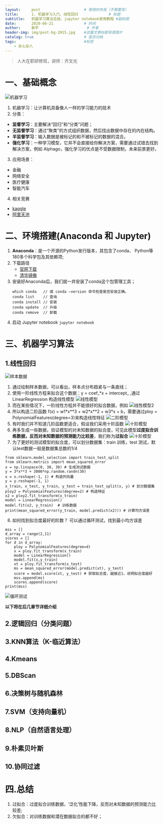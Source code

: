 ```yaml
---
layout:     post                    # 使用的布局（不需要改）
title:      1. 机器学习入门、线性回归              # 标题 
subtitle:   机器学习算法总结、jupyter notebook使用教程 #副标题
date:       2020-06-21              # 时间
author:     新宇                      # 作者
header-img: img/post-bg-2015.jpg    #这篇文章标题背景图片
catalog: true                       # 是否归档
tags:                               #标签
    - 杂七杂八
---
```


>人大在职研修班，讲师：齐文光

# 一、基础概念
![机器学习](https://tva1.sinaimg.cn/large/007S8ZIlly1gg04lmbnbgj307h06lmx6.jpg "机器学习")
1. 机器学习：让计算机具备像人一样的学习能力的技术
2. 分类：
- **监督学习**：主要解决“回归”和“分类”问题；
- **无监督学习**：通过“聚类”的方式组织数据，然后找出数据中存在的内在结构。
- **半监督学习**：输入数据是被标记的和不被标记的数据的混合。
- **强化学习**：一种学习模型，它并不会直接给你解决方案，需要通过试错去找到解决方案，例如 Alphago，强化学习的优点是不受数据限制，未来前景更好。
3. 应用场景：
- 金融
- 网络安全
- 医疗健康
- 智能汽车
4. 相关竞赛
- [kaggle](https://www.kaggle.com/)
- [阿里天池](https://tianchi.aliyun.com/)

# 二、环境搭建(Anaconda 和 Jupyter)

1. **Anaconda**：是一个开源的Python发行版本，其包含了conda、 Python等180多个科学包及其依赖项;
2. 下载路径 
   - [官网下载](https://www.anaconda.com/)
   - [清华镜像](https://mirrors.tuna.tsinghua.edu.cn/anaconda/archive/)
3. 安装好Anaconda后，我们就一并安装了conda这个包管理工具；
   ```
   which conda   // 或 conda –version 命令检查是否安装正确。 
   conda list    // 查询
   conda install // 安装
   conda update  // 升级
   conda remove  // 卸载
   ```
4. 启动 Jupyter notebook
   `jupyter notebook`

# 三、机器学习算法
## 1.线性回归
![样本数据](https://tva1.sinaimg.cn/large/007S8ZIlly1gg15ip61i8j30b4073gll.jpg "样本数据")
1. 通过绘制样本数据，可以看出，样本点分布趋紧与一条直线；
2. 使用一阶线性方程来拟合这个数据：y = coef_*x + intercept_ ,通过 LinearRegression 构造线性模型
![线性模型](https://tva1.sinaimg.cn/large/007S8ZIlly1gg15p8dlu3j30cp09g3z3.jpg "线性模型")
3. 而在某些情况下，一阶线性方程并不能很好的拟合数据，例如
![线性模型2](https://tva1.sinaimg.cn/large/007S8ZIlly1gg1bbc62q1j30k40gpwft.jpg "线性模型2")
4. 所以构造二阶函数 f(x) = w1\*x\*\*3 + w2\*x\*\*2 + w3\*x + b，需要通过ploy = PolynomialFeatures(degree=3)来构造线性特征
![二阶模型](https://tva1.sinaimg.cn/large/007S8ZIlly1gg1bfzpcasj30j70k4tao.jpg "二阶模型")
5. 有时我们并不知道几阶函数更适合，假设我们采用十阶函数
![十阶模型](https://tva1.sinaimg.cn/large/007S8ZIlly1gg1bi5jgbfj30k20b00td.jpg "十阶模型")
6. 再多生成一些数据，验证模型的对未知数据的拟合度，可见此模型**过度拟合训练数据，反而对未知数据的预测能力比较差**，我们称为**过拟合**
![十阶模型](https://tva1.sinaimg.cn/large/007S8ZIlly1gg1bjdzfvdj30fu0fugmk.jpg "十阶模型")
7.  为了更好的测试模型的拟合度，可以划分数据集：train 训练，test 测试，默认test数据一般是数据集总数的1/4
```
from sklearn.model_selection import train_test_split
from sklearn.metrics import mean_squared_error
x = np.linspace(0, 30, 30) # 生成测试数据
y = 3*x**3 + 3000*np.random.randn(30)
x = x.reshape(-1, 1) # 构造列向量
y = y.reshape(-1, 1) 
x_train, x_test, y_train, y_test = train_test_split(x, y) # 划分数据集
ploy2 = PolynomialFeatures(degree=2) # 构造特征
x2 = ploy2.fit_transform(x_train)
model = LinearRegression()
model.fit(x2, y_train)  # 训练数据
print(mean_squared_error(y_train, model.predict(x2))) # 计算均方误差
```
8. 如何找到拟合度最好的阶数？ 可以通过循环测试，找到最小均方误差
```
mss = []
d_array = range(2,11)
scores = []
for d in d_array:
    ploy = PolynomialFeatures(degree=d)
    x = ploy.fit_transform(x_train)
    model = LinearRegression()
    model.fit(x,y_train)
    xt = ploy.fit_transform(x_test) 
    ms = mean_squared_error(model.predict(xt), y_test)
    score = model.score(xt, y_test) # 获取拟合度，越接近1，说明拟合度越好
    mss.append(ms)
    scores.append(score)  
print(mss)
```
![循环测试](https://tva1.sinaimg.cn/large/007S8ZIlly1gg1brcnk4rj30fd0itt9o.jpg "循环测试")

**以下将在后几章节详细介绍**
## 2.逻辑回归（分类问题）
## 3.KNN算法（K-临近算法）
## 4.Kmeans
## 5.DBScan
## 6.决策树与随机森林
## 7.SVM（支持向量机）
## 8.NLP（自然语言处理）
## 9.朴素贝叶斯
## 10.协同过滤

# 四.总结

1. 过拟合：过度拟合训练数据，‘泛化’性能下降，反而对未知数据的预测能力比较差;
2. 欠拟合：对训练数据和潜在数据拟合的都不好；

















